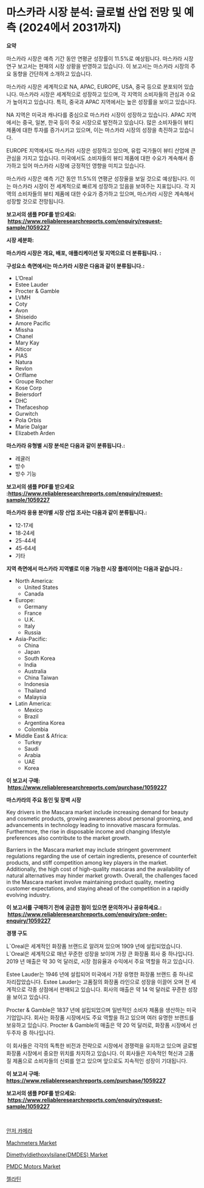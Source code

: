 <p><h1>마스카라 시장 분석: 글로벌 산업 전망 및 예측 (2024에서 2031까지)</h1></p><p><strong>요약</strong></p>
<p><p>마스카라 시장은 예측 기간 동안 연평균 성장률이 11.5%로 예상됩니다. 마스카라 시장 연구 보고서는 현재의 시장 상황을 반영하고 있습니다. 이 보고서는 마스카라 시장의 주요 동향을 간단하게 소개하고 있습니다.</p><p>마스카라 시장은 세계적으로 NA, APAC, EUROPE, USA, 중국 등으로 분포되어 있습니다. 마스카라 시장은 세계적으로 성장하고 있으며, 각 지역의 소비자들의 관심과 수요가 높아지고 있습니다. 특히, 중국과 APAC 지역에서는 높은 성장률을 보이고 있습니다.</p><p>NA 지역은 미국과 캐나다를 중심으로 마스카라 시장이 성장하고 있습니다. APAC 지역에서는 중국, 일본, 한국 등이 주요 시장으로 발전하고 있습니다. 많은 소비자들이 뷰티 제품에 대한 투자를 증가시키고 있으며, 이는 마스카라 시장의 성장을 촉진하고 있습니다.</p><p>EUROPE 지역에서도 마스카라 시장은 성장하고 있으며, 유럽 국가들이 뷰티 산업에 큰 관심을 가지고 있습니다. 미국에서도 소비자들의 뷰티 제품에 대한 수요가 계속해서 증가하고 있어 마스카라 시장에 긍정적인 영향을 미치고 있습니다.</p><p>마스카라 시장은 예측 기간 동안 11.5%의 연평균 성장율을 보일 것으로 예상됩니다. 이는 마스카라 시장이 전 세계적으로 빠르게 성장하고 있음을 보여주는 지표입니다. 각 지역의 소비자들의 뷰티 제품에 대한 수요가 증가하고 있으며, 마스카라 시장은 계속해서 성장할 것으로 전망됩니다.</p></p>
<p><strong>보고서의 샘플 PDF를 받으세요: &nbsp;<a href="https://www.reliableresearchreports.com/enquiry/request-sample/1059227">https://www.reliableresearchreports.com/enquiry/request-sample/1059227</a></strong></p>
<p><strong>시장 세분화:</strong></p>
<p><strong> 마스카라 시장은 개요, 배포, 애플리케이션 및 지역으로 더 분류됩니다. :</strong></p>
<p><strong>구성요소 측면에서는 마스카라 시장은 다음과 같이 분류됩니다.:</strong></p>
<p><ul><li>L’Oreal</li><li>Estee Lauder</li><li>Procter & Gamble</li><li>LVMH</li><li>Coty</li><li>Avon</li><li>Shiseido</li><li>Amore Pacific</li><li>Missha</li><li>Chanel</li><li>Mary Kay</li><li>Alticor</li><li>PIAS</li><li>Natura</li><li>Revlon</li><li>Oriflame</li><li>Groupe Rocher</li><li>Kose Corp</li><li>Beiersdorf</li><li>DHC</li><li>Thefaceshop</li><li>Gurwitch</li><li>Pola Orbis</li><li>Marie Dalgar</li><li>Elizabeth Arden</li></ul></p>
<p><strong> 마스카라 유형별 시장 분석은 다음과 같이 분류됩니다.:</strong></p>
<p><ul><li>레귤러</li><li>방수</li><li>방수 기능</li></ul></p>
<p><strong>보고서의 샘플 PDF를 받으세요 :<a href="https://www.reliableresearchreports.com/enquiry/request-sample/1059227">https://www.reliableresearchreports.com/enquiry/request-sample/1059227</a></strong></p>
<p><strong> 마스카라 응용 분야별 시장 산업 조사는 다음과 같이 분류됩니다.:</strong></p>
<p><ul><li>12-17세</li><li>18-24세</li><li>25-44세</li><li>45-64세</li><li>기타</li></ul></p>
<p><strong>지역 측면에서 마스카라 지역별로 이용 가능한 시장 플레이어는 다음과 같습니다.:</strong></p>
<p><ul>
    <li>
        North America:
        <ul>
            <li>United States</li>
            <li>Canada</li>
        </ul>
    </li>
    <li>
        Europe:
        <ul>
            <li>Germany</li>
            <li>France</li>
            <li>U.K.</li>
            <li>Italy</li>
            <li>Russia</li>
        </ul>
    </li>
    <li>
        Asia-Pacific:
        <ul>
            <li>China</li>
            <li>Japan</li>
            <li>South Korea</li>
            <li>India</li>
            <li>Australia</li>
            <li>China Taiwan</li>
            <li>Indonesia</li>
            <li>Thailand</li>
            <li>Malaysia</li>
        </ul>
    </li>
    <li>
        Latin America:
        <ul>
            <li>Mexico</li>
            <li>Brazil</li>
            <li>Argentina Korea</li>
            <li>Colombia</li>
        </ul>
    </li>
    <li>
        Middle East & Africa:
        <ul>
            <li>Turkey</li>
            <li>Saudi</li>
            <li>Arabia</li>
            <li>UAE</li>
            <li>Korea</li>
        </ul>
    </li>
    </ul></p>
<p><strong>이 보고서 구매: &nbsp;<a href="https://www.reliableresearchreports.com/purchase/1059227">https://www.reliableresearchreports.com/purchase/1059227</a></strong></p>
<p><strong>마스카라의 주요 동인 및 장벽 시장</strong></p>
<p><p>Key drivers in the Mascara market include increasing demand for beauty and cosmetic products, growing awareness about personal grooming, and advancements in technology leading to innovative mascara formulas. Furthermore, the rise in disposable income and changing lifestyle preferences also contribute to the market growth.</p><p>Barriers in the Mascara market may include stringent government regulations regarding the use of certain ingredients, presence of counterfeit products, and stiff competition among key players in the market. Additionally, the high cost of high-quality mascaras and the availability of natural alternatives may hinder market growth. Overall, the challenges faced in the Mascara market involve maintaining product quality, meeting customer expectations, and staying ahead of the competition in a rapidly evolving industry.</p></p>
<p><strong>이 보고서를 구매하기 전에 궁금한 점이 있으면 문의하거나 공유하세요.: &nbsp;<a href="https://www.reliableresearchreports.com/enquiry/pre-order-enquiry/1059227">https://www.reliableresearchreports.com/enquiry/pre-order-enquiry/1059227</a></strong></p>
<p><strong>경쟁 구도</strong></p>
<p><p>L`Oreal은 세계적인 화장품 브랜드로 알려져 있으며 1909 년에 설립되었습니다. L`Oreal은 세계적으로 매년 꾸준한 성장을 보이며 가장 큰 화장품 회사 중 하나입니다. 2019 년 매출은 약 30 억 달러로, 시장 점유율과 수익에서 주요 역할을 하고 있습니다.</p><p>Estee Lauder는 1946 년에 설립되어 미국에서 가장 유명한 화장품 브랜드 중 하나로 자리잡았습니다. Estee Lauder는 고품질의 화장품 라인으로 성장을 이끌어 오며 전 세계적으로 각종 상점에서 판매되고 있습니다. 회사의 매출은 약 14 억 달러로 꾸준한 성장을 보이고 있습니다.</p><p>Procter & Gamble은 1837 년에 설립되었으며 일반적인 소비자 제품을 생산하는 미국 기업입니다. 회사는 화장품 시장에서도 주요 역할을 하고 있으며 여러 유명한 브랜드를 보유하고 있습니다. Procter & Gamble의 매출은 약 20 억 달러로, 화장품 시장에서 선두주자 중 하나입니다.</p><p>이 회사들은 각각의 독특한 비전과 전략으로 시장에서 경쟁력을 유지하고 있으며 글로벌 화장품 시장에서 중요한 위치를 차지하고 있습니다. 이 회사들은 지속적인 혁신과 고품질 제품으로 소비자들의 신뢰를 얻고 있으며 앞으로도 지속적인 성장이 기대됩니다.</p></p>
<p><strong>이 보고서 구매: &nbsp; <a href="https://www.reliableresearchreports.com/purchase/1059227">https://www.reliableresearchreports.com/purchase/1059227</a></strong></p>
<p><strong>보고서의 샘플 PDF를 받으세요: &nbsp;<a href="https://www.reliableresearchreports.com/enquiry/request-sample/1059227">https://www.reliableresearchreports.com/enquiry/request-sample/1059227</a></strong><strong></strong></p>
<p>&nbsp;</p>
<p><p><a href="https://github.com/idcefvhkdut6/Market-Research-Report-List-1/blob/main/1168416290.md">안저 카메라</a></p><p><a href="https://issuu.com/reportprime-2/docs/machmeters-market-size-2030.pptx">Machmeters Market</a></p><p><a href="https://github.com/johnbach50/Market-Research-Report-List-2/blob/main/dimethyldiethoxylsilanedmdes-market.md">Dimethyldiethoxylsilane(DMDES) Market</a></p><p><a href="https://issuu.com/reportprime-2/docs/pmdc-motors-market-size-2030.pptx">PMDC Motors Market</a></p><p><a href="https://github.com/vsap75a286l/Market-Research-Report-List-1/blob/main/5380895291.md">젤라틴</a></p></p>